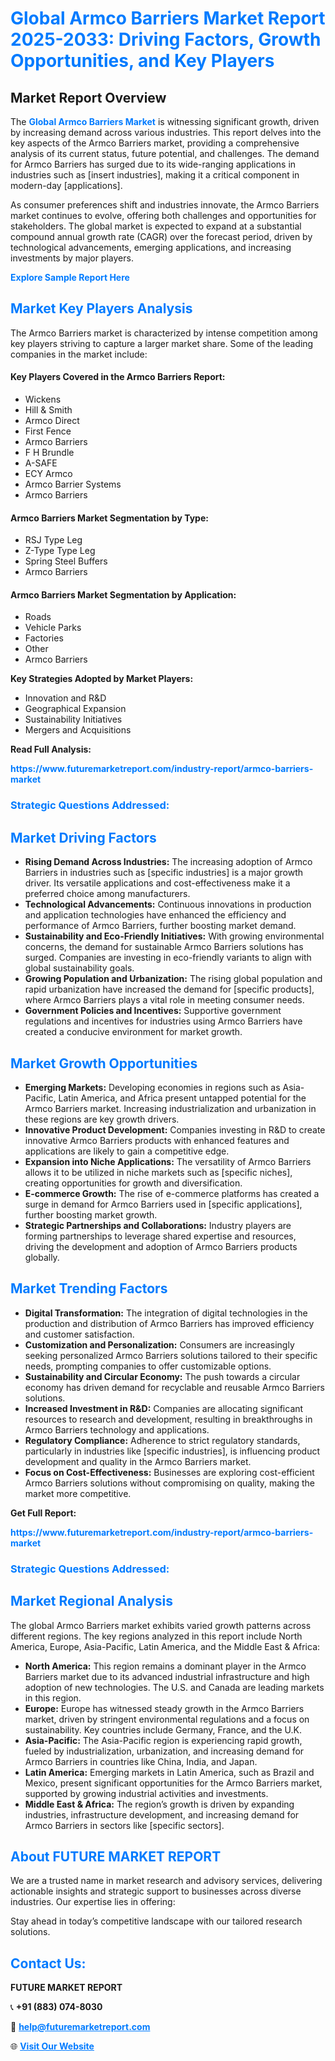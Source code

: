 <h1 style="color: #007BFF;">Global Armco Barriers Market Report 2025-2033: Driving Factors, Growth Opportunities, and Key Players</h1>

<section id="overview">
<h2>Market Report Overview</h2>
<p>The <a href="https://www.futuremarketreport.com/industry-report/armco-barriers-market" style="color: #007BFF; text-decoration: none;"><strong>Global Armco Barriers Market</strong></a> is witnessing significant growth, driven by increasing demand across various industries. This report delves into the key aspects of the Armco Barriers market, providing a comprehensive analysis of its current status, future potential, and challenges. The demand for Armco Barriers has surged due to its wide-ranging applications in industries such as [insert industries], making it a critical component in modern-day [applications].</p>
<p>As consumer preferences shift and industries innovate, the Armco Barriers market continues to evolve, offering both challenges and opportunities for stakeholders. The global market is expected to expand at a substantial compound annual growth rate (CAGR) over the forecast period, driven by technological advancements, emerging applications, and increasing investments by major players.</p>
</section>

<section id="overview">
<p><a href="https://www.futuremarketreport.com/request-sample/reportId=96856" style="color: #007BFF; text-decoration: none;"><strong>Explore Sample Report Here</strong></a></p>
</section>

<section id="key-players">
<h2 style="color: #007BFF;">Market Key Players Analysis</h2>
<p>The Armco Barriers market is characterized by intense competition among key players striving to capture a larger market share. Some of the leading companies in the market include:</p>
<h4>Key Players Covered in the Armco Barriers Report:</h4>
<ul><li>Wickens</li><li>Hill &amp; Smith</li><li>Armco Direct</li><li>First Fence</li><li>Armco Barriers</li><li>F H Brundle</li><li>A-SAFE</li><li>ECY Armco</li><li>Armco Barrier Systems</li><li>Armco Barriers</li></ul>
<h4>Armco Barriers Market Segmentation by Type:</h4>
<ul><li>RSJ Type Leg</li><li>Z-Type Type Leg</li><li>Spring Steel Buffers</li><li>Armco Barriers</li></ul>

<h4>Armco Barriers Market Segmentation by Application:</h4>
<ul><li>Roads</li><li>Vehicle Parks</li><li>Factories</li><li>Other</li><li>Armco Barriers</li></ul>
<p><strong>Key Strategies Adopted by Market Players:</strong></p>
<ul>
<li>Innovation and R&D</li>
<li>Geographical Expansion</li>
<li>Sustainability Initiatives</li>
<li>Mergers and Acquisitions</li>
</ul>
</section>

<section>
<p><strong>Read Full Analysis: </strong></p><a href="https://www.futuremarketreport.com/industry-report/armco-barriers-market" style="color: #007BFF; text-decoration: none;"><strong>https://www.futuremarketreport.com/industry-report/armco-barriers-market</strong></a>
<h3 style="color: #007BFF;">Strategic Questions Addressed:</h3>
</section>

<section id="driving-factors">
<h2 style="color: #007BFF;">Market Driving Factors</h2>
<ul>
<li><strong>Rising Demand Across Industries:</strong> The increasing adoption of Armco Barriers in industries such as [specific industries] is a major growth driver. Its versatile applications and cost-effectiveness make it a preferred choice among manufacturers.</li>
<li><strong>Technological Advancements:</strong> Continuous innovations in production and application technologies have enhanced the efficiency and performance of Armco Barriers, further boosting market demand.</li>
<li><strong>Sustainability and Eco-Friendly Initiatives:</strong> With growing environmental concerns, the demand for sustainable Armco Barriers solutions has surged. Companies are investing in eco-friendly variants to align with global sustainability goals.</li>
<li><strong>Growing Population and Urbanization:</strong> The rising global population and rapid urbanization have increased the demand for [specific products], where Armco Barriers plays a vital role in meeting consumer needs.</li>
<li><strong>Government Policies and Incentives:</strong> Supportive government regulations and incentives for industries using Armco Barriers have created a conducive environment for market growth.</li>
</ul>
</section>

<section id="growth-opportunities">
<h2 style="color: #007BFF;">Market Growth Opportunities</h2>
<ul>
<li><strong>Emerging Markets:</strong> Developing economies in regions such as Asia-Pacific, Latin America, and Africa present untapped potential for the Armco Barriers market. Increasing industrialization and urbanization in these regions are key growth drivers.</li>
<li><strong>Innovative Product Development:</strong> Companies investing in R&D to create innovative Armco Barriers products with enhanced features and applications are likely to gain a competitive edge.</li>
<li><strong>Expansion into Niche Applications:</strong> The versatility of Armco Barriers allows it to be utilized in niche markets such as [specific niches], creating opportunities for growth and diversification.</li>
<li><strong>E-commerce Growth:</strong> The rise of e-commerce platforms has created a surge in demand for Armco Barriers used in [specific applications], further boosting market growth.</li>
<li><strong>Strategic Partnerships and Collaborations:</strong> Industry players are forming partnerships to leverage shared expertise and resources, driving the development and adoption of Armco Barriers products globally.</li>
</ul>
</section>

<section id="trending-factors">
<h2 style="color: #007BFF;">Market Trending Factors</h2>
<ul>
<li><strong>Digital Transformation:</strong> The integration of digital technologies in the production and distribution of Armco Barriers has improved efficiency and customer satisfaction.</li>
<li><strong>Customization and Personalization:</strong> Consumers are increasingly seeking personalized Armco Barriers solutions tailored to their specific needs, prompting companies to offer customizable options.</li>
<li><strong>Sustainability and Circular Economy:</strong> The push towards a circular economy has driven demand for recyclable and reusable Armco Barriers solutions.</li>
<li><strong>Increased Investment in R&D:</strong> Companies are allocating significant resources to research and development, resulting in breakthroughs in Armco Barriers technology and applications.</li>
<li><strong>Regulatory Compliance:</strong> Adherence to strict regulatory standards, particularly in industries like [specific industries], is influencing product development and quality in the Armco Barriers market.</li>
<li><strong>Focus on Cost-Effectiveness:</strong> Businesses are exploring cost-efficient Armco Barriers solutions without compromising on quality, making the market more competitive.</li>
</ul>
</section>

<section>
<p><strong>Get Full Report: </strong></p><a href="https://www.futuremarketreport.com/industry-report/armco-barriers-market" style="color: #007BFF; text-decoration: none;"><strong>https://www.futuremarketreport.com/industry-report/armco-barriers-market</strong></a>
<h3 style="color: #007BFF;">Strategic Questions Addressed:</h3>
</section>


<section id="regional-analysis">
<h2 style="color: #007BFF;">Market Regional Analysis</h2>
<p>The global Armco Barriers market exhibits varied growth patterns across different regions. The key regions analyzed in this report include North America, Europe, Asia-Pacific, Latin America, and the Middle East & Africa:</p>
<ul>
<li><strong>North America:</strong> This region remains a dominant player in the Armco Barriers market due to its advanced industrial infrastructure and high adoption of new technologies. The U.S. and Canada are leading markets in this region.</li>
<li><strong>Europe:</strong> Europe has witnessed steady growth in the Armco Barriers market, driven by stringent environmental regulations and a focus on sustainability. Key countries include Germany, France, and the U.K.</li>
<li><strong>Asia-Pacific:</strong> The Asia-Pacific region is experiencing rapid growth, fueled by industrialization, urbanization, and increasing demand for Armco Barriers in countries like China, India, and Japan.</li>
<li><strong>Latin America:</strong> Emerging markets in Latin America, such as Brazil and Mexico, present significant opportunities for the Armco Barriers market, supported by growing industrial activities and investments.</li>
<li><strong>Middle East & Africa:</strong> The region’s growth is driven by expanding industries, infrastructure development, and increasing demand for Armco Barriers in sectors like [specific sectors].</li>
</ul>
</section>

<footer>
<h2 style="color: #007BFF;">About FUTURE MARKET REPORT</h2>
<p>We are a trusted name in market research and advisory services, delivering actionable insights and strategic support to businesses across diverse industries. Our expertise lies in offering:</p>

<p>Stay ahead in today’s competitive landscape with our tailored research solutions.</p>

<h2 style="color: #007BFF;">Contact Us:</h2>
<p><strong>FUTURE MARKET REPORT</strong></p>
<p>📞 <strong>+91 (883) 074-8030</strong></p>
<p>📧 <strong><a href="mailto:help@futuremarketreport.com" style="color: #007BFF;">help@futuremarketreport.com</a></strong></p>
<p>🌐 <strong><a href="https://www.futuremarketreport.com/" style="color: #007BFF;">Visit Our Website</a></strong></p>
</footer>